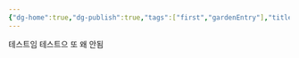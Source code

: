 ```yaml
---
{"dg-home":true,"dg-publish":true,"tags":["first","gardenEntry"],"title":"test titel","aliases":["gdgdgd"],"cssclasses":["good"],"permalink":"/ddddd/","dg-permalink":"ddddd","dgPassFrontmatter":true,"noteIcon":""}
---
```


테스트임 테스트으 
또 왜 안됨 
